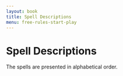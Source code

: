```yaml
---
layout: book
title: Spell Descriptions
menu: free-rules-start-play
---
```


# Spell Descriptions

The spells are presented in alphabetical order.

